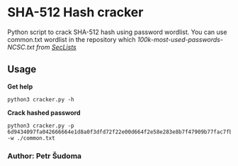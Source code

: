 # SHA-512 Hash cracker

Python script to crack SHA-512 hash using password wordlist.
You can use common.txt wordlist in the repository which _100k-most-used-passwords-NCSC.txt from [SecLists](https://github.com/danielmiessler/SecLists)_

## Usage

**Get help**

```
python3 cracker.py -h
```

**Crack hashed password**

```
python3 cracker.py -p 6d9434097fa042666664e1d8a0f3dfd72f22e00d664f2e58e283e8b7f47909b77fac7fbbf28ab4e719c3fd593111431965227722cf714b25c0020773219f07af -w ./common.txt
```

### Author: Petr Šudoma
